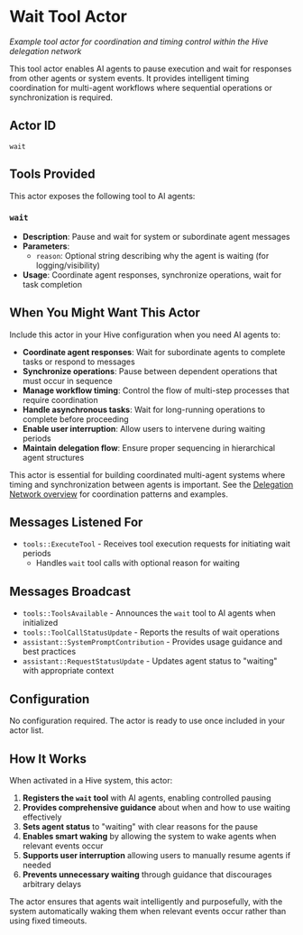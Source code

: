 # Wait Tool Actor

*Example tool actor for coordination and timing control within the Hive delegation network*

This tool actor enables AI agents to pause execution and wait for responses from other agents or system events. It provides intelligent timing coordination for multi-agent workflows where sequential operations or synchronization is required.

## Actor ID
`wait`

## Tools Provided

This actor exposes the following tool to AI agents:

### `wait`
- **Description**: Pause and wait for system or subordinate agent messages
- **Parameters**:
  - `reason`: Optional string describing why the agent is waiting (for logging/visibility)
- **Usage**: Coordinate agent responses, synchronize operations, wait for task completion

## When You Might Want This Actor

Include this actor in your Hive configuration when you need AI agents to:

- **Coordinate agent responses**: Wait for subordinate agents to complete tasks or respond to messages
- **Synchronize operations**: Pause between dependent operations that must occur in sequence
- **Manage workflow timing**: Control the flow of multi-step processes that require coordination
- **Handle asynchronous tasks**: Wait for long-running operations to complete before proceeding
- **Enable user interruption**: Allow users to intervene during waiting periods
- **Maintain delegation flow**: Ensure proper sequencing in hierarchical agent structures

This actor is essential for building coordinated multi-agent systems where timing and synchronization between agents is important. See the [Delegation Network overview](../../README.md) for coordination patterns and examples.

## Messages Listened For

- `tools::ExecuteTool` - Receives tool execution requests for initiating wait periods
  - Handles `wait` tool calls with optional reason for waiting

## Messages Broadcast

- `tools::ToolsAvailable` - Announces the `wait` tool to AI agents when initialized
- `tools::ToolCallStatusUpdate` - Reports the results of wait operations
- `assistant::SystemPromptContribution` - Provides usage guidance and best practices
- `assistant::RequestStatusUpdate` - Updates agent status to "waiting" with appropriate context

## Configuration

No configuration required. The actor is ready to use once included in your actor list.

## How It Works

When activated in a Hive system, this actor:

1. **Registers the `wait` tool** with AI agents, enabling controlled pausing
2. **Provides comprehensive guidance** about when and how to use waiting effectively
3. **Sets agent status** to "waiting" with clear reasons for the pause
4. **Enables smart waking** by allowing the system to wake agents when relevant events occur
5. **Supports user interruption** allowing users to manually resume agents if needed
6. **Prevents unnecessary waiting** through guidance that discourages arbitrary delays

The actor ensures that agents wait intelligently and purposefully, with the system automatically waking them when relevant events occur rather than using fixed timeouts.